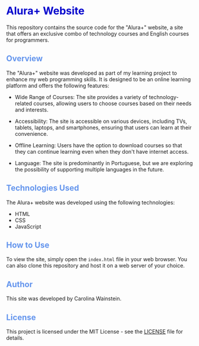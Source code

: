 # <span style="color: MediumBlue;">Alura+ Website</span>

This repository contains the source code for the "Alura+" website, a site that offers an exclusive combo of technology courses and English courses for programmers.


## <span style="color:CornflowerBlue;">Overview</span>

The "Alura+" website was developed as part of my learning project to enhance my web programming skills. It is designed to be an online learning platform and offers the following features:

- Wide Range of Courses: The site provides a variety of technology-related courses, allowing users to choose courses based on their needs and interests.

- Accessibility: The site is accessible on various devices, including TVs, tablets, laptops, and smartphones, ensuring that users can learn at their convenience.

- Offline Learning: Users have the option to download courses so that they can continue learning even when they don't have internet access.

- Language: The site is predominantly in Portuguese, but we are exploring the possibility of supporting multiple languages in the future.



## <span style="color:CornflowerBlue;">Technologies Used</span>

The Alura+ website was developed using the following technologies:

- HTML
- CSS
- JavaScript


## <span style="color:CornflowerBlue;">How to Use</span>

To view the site, simply open the `index.html` file in your web browser. You can also clone this repository and host it on a web server of your choice.


## <span style="color:CornflowerBlue;">Author</span>

This site was developed by Carolina Wainstein.


## <span style="color:CornflowerBlue;">License</span>

This project is licensed under the MIT License - see the [LICENSE](LICENSE) file for details.

